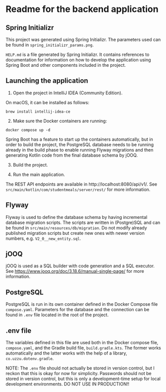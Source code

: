 # Readme for the backend application

## Spring Initializr

This project was generated using Spring Initializr. The parameters used can be found in
`spring_initializr_params.png`.

`HELP.md` is a file generated by Spring Initializr. It contains references to documentation for
information on how to develop the application using Spring Boot and other components included in
the project.

## Launching the application

1. Open the project in IntelliJ IDEA (Community Edition).

On macOS, it can be installed as follows:

`brew install intellij-idea-ce`

2. Make sure the Docker containers are running:

`docker compose up -d`

Spring Boot has a feature to start up the containers automatically, but in order to build the
project, the PostgreSQL database needs to be running already in the build phase to enable running
Flyway migrations and then generating Kotlin code from the final database schema by jOOQ.

3. Build the project.

4. Run the main application.

The REST API endpoints are available in http://localhost:8080/api/v1/.
See `src/main/kotlin/com/studentmeals/server/rest/` for more information.

## Flyway

Flyway is used to define the database schema by having incremental database migration scripts.
The scripts are written in (Postgre)SQL and can be found in `src/main/resources/db/migration`.
Do not modify already published migration scripts but create new ones with newer version numbers,
e.g. `V2_0__new_entity.sql`.

## jOOQ

jOOQ is used as a SQL builder with code generation and a SQL executor.
See https://www.jooq.org/doc/3.18.6/manual-single-page/ for more information.

## PostgreSQL

PostgreSQL is run in its own container defined in the Docker Compose file `compose.yaml`.
Parameters for the database and the connection can be found in `.env` file located in the root of
the project.

## .env file

The variables defined in this file are used both in the Docker compose file, `compose.yaml`,
and the Gradle build file, `build.gradle.kts`. The former works automatically and the latter works
with the help of a library, `co.uzzu.dotenv.gradle`.

NOTE: The `.env` file should not actually be stored in version control, but I reckon that this is
okay for now for simplicity. Passwords should not be stored in version control, but this is only
a development-time setup for local development environments. DO NOT USE IN PRODUCTION!!
